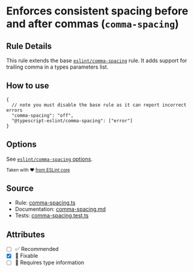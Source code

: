 # Enforces consistent spacing before and after commas (`comma-spacing`)

## Rule Details

This rule extends the base [`eslint/comma-spacing`](https://eslint.org/docs/rules/comma-spacing) rule.
It adds support for trailing comma in a types parameters list.

## How to use

```jsonc
{
  // note you must disable the base rule as it can report incorrect errors
  "comma-spacing": "off",
  "@typescript-eslint/comma-spacing": ["error"]
}
```

## Options

See [`eslint/comma-spacing` options](https://eslint.org/docs/rules/comma-spacing#options).

<sup>

Taken with ❤️ [from ESLint core](https://github.com/eslint/eslint/blob/main/docs/rules/comma-spacing.md)

</sup>

## Source

- Rule: [comma-spacing.ts](https://github.com/typescript-eslint/typescript-eslint/blob/main/packages/eslint-plugin/src/rules/comma-spacing.ts)
- Documentation: [comma-spacing.md](https://github.com/typescript-eslint/typescript-eslint/blob/main/packages/eslint-plugin/docs/rules/comma-spacing.md)
- Tests: [comma-spacing.test.ts](https://github.com/typescript-eslint/typescript-eslint/blob/main/packages/eslint-plugin/tests/rules/comma-spacing.test.ts)

## Attributes

- [ ] ✅ Recommended
- [x] 🔧 Fixable
- [ ] 💭 Requires type information
